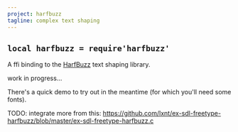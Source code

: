 ```yaml
---
project: harfbuzz
tagline: complex text shaping
---
```


## `local harfbuzz = require'harfbuzz'`

A ffi binding to the [HarfBuzz] text shaping library.

work in progress...

There's a quick demo to try out in the meantime (for which you'll need some fonts).

TODO: integrate more from this: https://github.com/lxnt/ex-sdl-freetype-harfbuzz/blob/master/ex-sdl-freetype-harfbuzz.c


[HarfBuzz]: http://www.freedesktop.org/wiki/Software/HarfBuzz/
